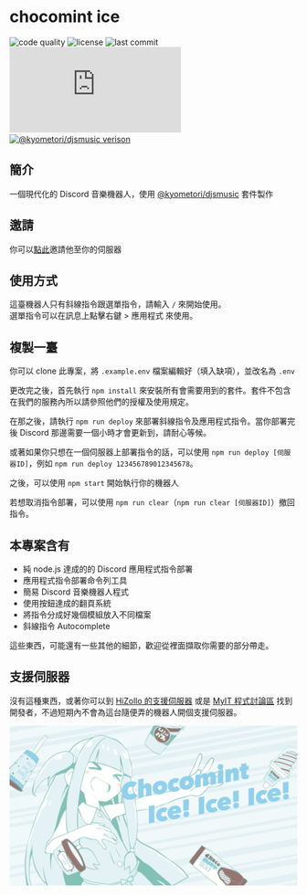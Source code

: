 # chocomint ice
![code quality](https://img.shields.io/codefactor/grade/github/kyometori/chocomint/main)
![license](https://img.shields.io/github/license/kyometori/chocomint)
![last commit](https://img.shields.io/github/last-commit/kyometori/chocomint)
[![discord.js version](https://img.shields.io/github/package-json/dependency-version/kyometori/chocomint/discord.js)](https://discord.js.org)
[![@kyometori/djsmusic verison](https://img.shields.io/github/package-json/dependency-version/kyometori/chocomint/@kyometori/djsmusic)](https://www.npmjs.com/package/@kyometori/djsmusic)

## 簡介
一個現代化的 Discord 音樂機器人，使用 [@kyometori/djsmusic](https://www.npmjs.com/package/@kyometori/djsmusic) 套件製作

## 邀請
你可以[點此](https://discord.com/oauth2/authorize?client_id=887896057621671997&permissions=517580573952&scope=bot%20applications.commands)邀請他至你的伺服器

## 使用方式
這臺機器人只有斜線指令跟選單指令，請輸入 `/` 來開始使用。   
選單指令可以在訊息上點擊右鍵 > 應用程式 來使用。

## 複製一臺
你可以 clone 此專案，將 `.example.env` 檔案編輯好（填入缺項），並改名為 `.env`

更改完之後，首先執行 `npm install` 來安裝所有會需要用到的套件。套件不包含在我們的服務內所以請參照他們的授權及使用規定。

在那之後，請執行 `npm run deploy` 來部署斜線指令及應用程式指令。當你部署完後 Discord 那邊需要一個小時才會更新到，請耐心等候。

或著如果你只想在一個伺服器上部署指令的話，可以使用 `npm run deploy [伺服器ID]`，例如 `npm run deploy 123456789012345678`。

之後，可以使用 `npm start` 開始執行你的機器人

若想取消指令部署，可以使用 `npm run clear`（`npm run clear [伺服器ID]`）撤回指令。

## 本專案含有
* 純 node.js 達成的的 Discord 應用程式指令部署
* 應用程式指令部署命令列工具
* 簡易 Discord 音樂機器人程式
* 使用按鈕達成的翻頁系統
* 將指令分成好幾個模組放入不同檔案
* 斜線指令 Autocomplete

這些東西，可能還有一些其他的細節，歡迎從裡面擷取你需要的部分帶走。

## 支援伺服器
沒有這種東西，或著你可以到 [HiZollo 的支援伺服器](https://discord.gg/xUXTrYG2MZ) 或是 [MyIT 程式討論區](https://discord.gg/CNzNZSbkMa) 找到開發者，不過短期內不會為這台隨便弄的機器人開個支援伺服器。

[![chocomint ice!!!](./banner.png)](https://discord.com/oauth2/authorize?client_id=887896057621671997&permissions=517580573952&scope=bot%20applications.commands)
